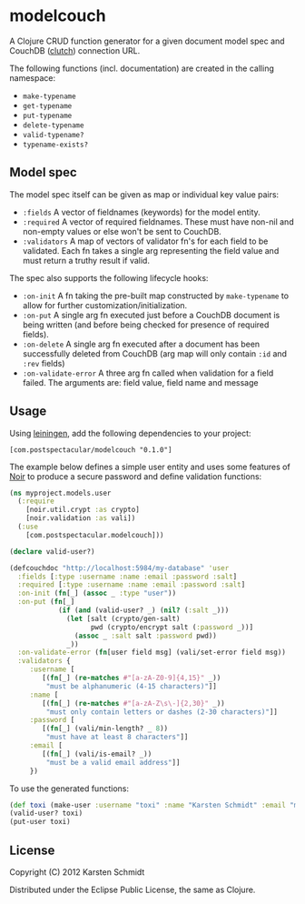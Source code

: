 # modelcouch

A Clojure CRUD function generator for a given document model spec and CouchDB ([clutch](https://github.com/clojure-clutch/clutch)) connection URL.

The following functions (incl. documentation) are created in the calling namespace:

* `make-typename`
* `get-typename`
* `put-typename`
* `delete-typename`
* `valid-typename?`
* `typename-exists?`

## Model spec

The model spec itself can be given as map or individual key value pairs:

* `:fields` A vector of fieldnames (keywords) for the model entity.
* `:required` A vector of required fieldnames. These must have non-nil and non-empty values or else won't be sent to CouchDB.
* `:validators` A map of vectors of validator fn's for each field to be validated. Each fn takes a single arg representing the field value and must return a truthy result if valid.

The spec also supports the following lifecycle hooks:

* `:on-init` A fn taking the pre-built map constructed by `make-typename` to allow for further customization/initialization.
* `:on-put` A single arg fn executed just before a CouchDB document is being written (and before being checked for presence of required fields).
* `:on-delete` A single arg fn executed after a document has been successfully deleted from CouchDB (arg map will only contain `:id` and `:rev` fields)
* `:on-validate-error` A three arg fn called when validation for a field failed. The arguments are: field value, field name and message

## Usage

Using [leiningen](), add the following dependencies to your project:

```
[com.postspectacular/modelcouch "0.1.0"]
```

The example below defines a simple user entity and uses some features of [Noir](http://webnoir.org) to produce a secure password and define validation functions:

```clojure
(ns myproject.models.user
  (:require
    [noir.util.crypt :as crypto]
    [noir.validation :as vali])
  (:use
    [com.postspectacular.modelcouch]))

(declare valid-user?)

(defcouchdoc "http://localhost:5984/my-database" 'user
  :fields [:type :username :name :email :password :salt]
  :required [:type :username :name :email :password :salt]
  :on-init (fn[_] (assoc _ :type "user"))
  :on-put (fn[_]
            (if (and (valid-user? _) (nil? (:salt _)))
              (let [salt (crypto/gen-salt)
                    pwd (crypto/encrypt salt (:password _))]
                (assoc _ :salt salt :password pwd))
              _))
  :on-validate-error (fn[user field msg] (vali/set-error field msg))
  :validators {
     :username [
        [(fn[_] (re-matches #"[a-zA-Z0-9]{4,15}" _))
         "must be alphanumeric (4-15 characters)"]]
     :name [
        [(fn[_] (re-matches #"[a-zA-Z\s\-]{2,30}" _))
         "must only contain letters or dashes (2-30 characters)"]]
     :password [
        [(fn[_] (vali/min-length? _ 8))
         "must have at least 8 characters"]]
     :email [
        [(fn[_] (vali/is-email? _))
         "must be a valid email address"]]
     })
```

To use the generated functions:

```clojure
(def toxi (make-user :username "toxi" :name "Karsten Schmidt" :email "me@nospam.com" :password "fooyakasha"))
(valid-user? toxi)
(put-user toxi)
```

## License

Copyright (C) 2012 Karsten Schmidt

Distributed under the Eclipse Public License, the same as Clojure.
